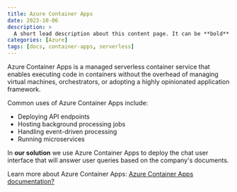 ```yaml
---
title: Azure Container Apps
date: 2023-10-06
description: >
  A short lead description about this content page. It can be **bold** or _italic_ and can be split over multiple paragraphs.
categories: [Azure]
tags: [docs, container-apps, serverless]
---
```


Azure Container Apps is a managed serverless container service that enables executing code in containers without the overhead of managing virtual machines, orchestrators, or adopting a highly opinionated application framework.

Common uses of Azure Container Apps include:
* Deploying API endpoints
* Hosting background processing jobs
* Handling event-driven processing
* Running microservices

In **our solution** we use Azure Container Apps to deploy the chat user interface that will answer user queries based on the company's documents.

Learn more about Azure Container Apps: [Azure Container Apps documentation?](https://learn.microsoft.com/en-us/azure/container-apps/)
